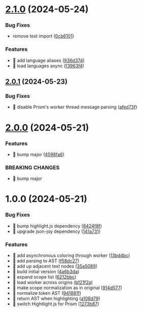 # [2.1.0](https://github.com/streamich/code-colors/compare/v2.0.1...v2.1.0) (2024-05-24)

### Bug Fixes

- remove test import ([0cb6101](https://github.com/streamich/code-colors/commit/0cb6101cad84039d672bd44f8a71fe62e92adcac))

### Features

- 🎸 add language aliases ([936d374](https://github.com/streamich/code-colors/commit/936d3741a453d88cfaf283b0403547fcb35aebe8))
- 🎸 load languages async ([f3963f4](https://github.com/streamich/code-colors/commit/f3963f44e3fcb01d843ffa3b7ad37f5f063642c0))

## [2.0.1](https://github.com/streamich/code-colors/compare/v2.0.0...v2.0.1) (2024-05-23)

### Bug Fixes

- 🐛 disable Prism's worker thread message parsing ([afed73f](https://github.com/streamich/code-colors/commit/afed73f4f303466e1ac457a26d8dcb35c2917ff9))

# [2.0.0](https://github.com/streamich/code-colors/compare/v1.0.0...v2.0.0) (2024-05-21)

### Features

- 🎸 bump major ([4598fa6](https://github.com/streamich/code-colors/commit/4598fa6848a6ea6243b22aa93b8686fd2be6abc9))

### BREAKING CHANGES

- 🧨 bump major

# 1.0.0 (2024-05-21)

### Bug Fixes

- 🐛 bump highlight.js dependency ([8424f8f](https://github.com/streamich/code-colors/commit/8424f8fac7cc51c6c30d3d53b369d8bf76bba1f7))
- 🐛 upgrade json-joy dependency ([141a731](https://github.com/streamich/code-colors/commit/141a731680dcb1b6e2dfc33b802ef09167062be4))

### Features

- 🎸 add asynchronous coloring through worker ([13bd4bc](https://github.com/streamich/code-colors/commit/13bd4bc3aea2a6a64fcb0cc90369c15d5beb2f49))
- 🎸 add parsing to AST ([f58dc27](https://github.com/streamich/code-colors/commit/f58dc270acf978ea4e451b22d32402cf1111b5a8))
- 🎸 add up adjacent text nodes ([35a5089](https://github.com/streamich/code-colors/commit/35a5089edd32733268dba3f544a708e9620cabad))
- 🎸 build initial version ([4a6b3da](https://github.com/streamich/code-colors/commit/4a6b3da8a5cfa0ff992c9ea54d7b0678a62b3420))
- 🎸 expand scope list ([6212bbc](https://github.com/streamich/code-colors/commit/6212bbc793cfc4e1ec12a257aeea576adaf6747b))
- 🎸 load worker across origins ([b121f2a](https://github.com/streamich/code-colors/commit/b121f2ab8e1b270ab7ec2583d07f90859aef7e26))
- 🎸 make scope normalization as in original ([914d577](https://github.com/streamich/code-colors/commit/914d57708109d9b1d69f8d3aec19a143f31ffd7b))
- 🎸 normalize token AST ([941881f](https://github.com/streamich/code-colors/commit/941881fe044d4dced30b04f6afaec7c7550cddb7))
- 🎸 return AST when highlighting ([a108d79](https://github.com/streamich/code-colors/commit/a108d79306b08bc45103bfb1b5731c9c64ad58d9))
- 🎸 switch Hightlight.js for Prism ([1273b87](https://github.com/streamich/code-colors/commit/1273b875ca8e31126bdb55c84284ccac398d4cae))
